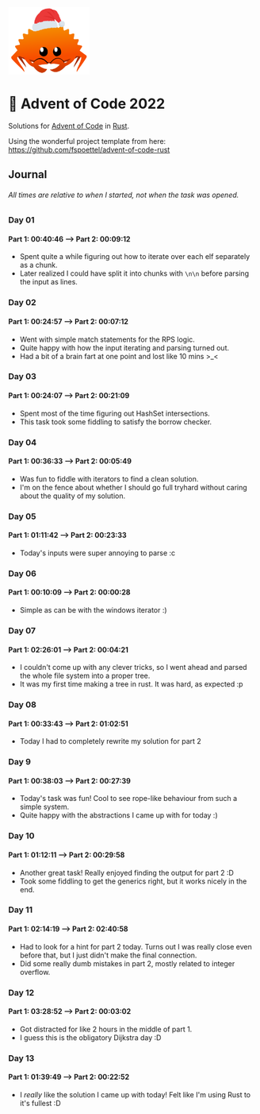 <img src="./.assets/christmas_ferris.png" width="164">

# 🎄 Advent of Code 2022

Solutions for [Advent of Code](https://adventofcode.com/) in [Rust](https://www.rust-lang.org/).

Using the wonderful project template from here: https://github.com/fspoettel/advent-of-code-rust

## Journal
###### All times are relative to when I started, not when the task was opened.
### Day 01
#### Part 1: 00:40:46 --> Part 2: 00:09:12
- Spent quite a while figuring out how to iterate over each elf separately as a chunk.
- Later realized I could have split it into chunks with `\n\n` before parsing the input as lines.

### Day 02
#### Part 1: 00:24:57 --> Part 2: 00:07:12
- Went with simple match statements for the RPS logic.
- Quite happy with how the input iterating and parsing turned out.
- Had a bit of a brain fart at one point and lost like 10 mins >_<

### Day 03
#### Part 1: 00:24:07 --> Part 2: 00:21:09
- Spent most of the time figuring out HashSet intersections.
- This task took some fiddling to satisfy the borrow checker.

### Day 04
#### Part 1: 00:36:33 --> Part 2: 00:05:49
- Was fun to fiddle with iterators to find a clean solution.
- I'm on the fence about whether I should go full tryhard without caring about the quality of my solution.

### Day 05
#### Part 1: 01:11:42 --> Part 2: 00:23:33
- Today's inputs were super annoying to parse :c

### Day 06
#### Part 1: 00:10:09 --> Part 2: 00:00:28
- Simple as can be with the windows iterator :)

### Day 07
#### Part 1: 02:26:01 --> Part 2: 00:04:21
- I couldn't come up with any clever tricks, so I went ahead and parsed the whole file system into a proper tree.
- It was my first time making a tree in rust. It was hard, as expected :p

### Day 08
#### Part 1: 00:33:43 --> Part 2: 01:02:51
- Today I had to completely rewrite my solution for part 2

### Day 9
#### Part 1: 00:38:03 --> Part 2: 00:27:39
- Today's task was fun! Cool to see rope-like behaviour from such a simple system.
- Quite happy with the abstractions I came up with for today :)

### Day 10
#### Part 1: 01:12:11 --> Part 2: 00:29:58
- Another great task! Really enjoyed finding the output for part 2 :D
- Took some fiddling to get the generics right, but it works nicely in the end.

### Day 11
#### Part 1: 02:14:19 --> Part 2: 02:40:58
- Had to look for a hint for part 2 today. Turns out I was really close even before that, but I just didn't make the final connection.
- Did some really dumb mistakes in part 2, mostly related to integer overflow.

### Day 12
#### Part 1: 03:28:52 --> Part 2: 00:03:02
- Got distracted for like 2 hours in the middle of part 1.
- I guess this is the obligatory Dijkstra day :D

### Day 13
#### Part 1: 01:39:49 --> Part 2: 00:22:52
- I *really* like the solution I came up with today! Felt like I'm using Rust to it's fullest :D
